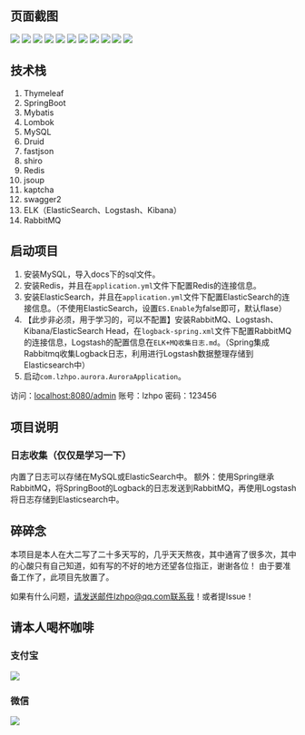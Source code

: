 ## 页面截图
![](docs/images/后台-首页.png)
![](docs/images/后台-用户管理-分配角色.png)
![](docs/images/后台-用户管理.png)
![](docs/images/后台-操作记录.png)
![](docs/images/后台-在线用户.png)
![](docs/images/后台-发布博客.png)
![](docs/images/ES中的数据.png)
![](docs/images/ES-aurora_log.png)
![](docs/images/ES-aurora_blog.png)
![](docs/images/ES-1.png)
![](docs/images/aurora-rabbitmq.png)

## 技术栈
1. Thymeleaf
2. SpringBoot
3. Mybatis
4. Lombok
5. MySQL
6. Druid
7. fastjson
8. shiro
9. Redis
10. jsoup
11. kaptcha
12. swagger2
13. ELK（ElasticSearch、Logstash、Kibana）
14. RabbitMQ

## 启动项目
1. 安装MySQL，导入docs下的sql文件。
2. 安装Redis，并且在`application.yml`文件下配置Redis的连接信息。
3. 安装ElasticSearch，并且在`application.yml`文件下配置ElasticSearch的连接信息。（不使用ElasticSearch，设置`ES.Enable`为false即可，默认flase）
4. 【此步非必须，用于学习的，可以不配置】安装RabbitMQ、Logstash、Kibana/ElasticSearch Head，在`logback-spring.xml`文件下配置RabbitMQ的连接信息，Logstash的配置信息在`ELK+MQ收集日志.md`。（Spring集成Rabbitmq收集Logback日志，利用进行Logstash数据整理存储到Elasticsearch中）
5. 启动`com.lzhpo.aurora.AuroraApplication`。

访问：[localhost:8080/admin](localhost:8080/admin)
账号：lzhpo
密码：123456

## 项目说明
### 日志收集（仅仅是学习一下）
内置了日志可以存储在MySQL或ElasticSearch中。
额外：使用Spring继承RabbitMQ，将SpringBoot的Logback的日志发送到RabbitMQ，再使用Logstash将日志存储到Elasticsearch中。

## 碎碎念
本项目是本人在大二写了二十多天写的，几乎天天熬夜，其中通宵了很多次，其中的心酸只有自己知道，如有写的不好的地方还望各位指正，谢谢各位！
由于要准备工作了，此项目先放置了。

如果有什么问题，请发送邮件lzhpo@qq.com联系我！或者提Issue！

## 请本人喝杯咖啡
### 支付宝
![](http://cdn.lzhpo.com/%E6%94%AF%E4%BB%98%E5%AE%9D%E6%94%B6%E6%AC%BE%E7%A0%81.jpg)
### 微信
![](http://cdn.lzhpo.com/%E5%BE%AE%E4%BF%A1%E6%94%B6%E6%AC%BE%E7%A0%81.png)